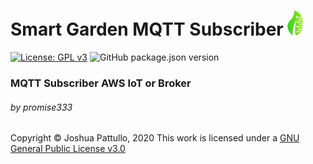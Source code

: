 # Smart Garden MQTT Subscriber <img src="./res/logo_small.png" alt="drawing" width="25"/>
[![License: GPL v3](https://img.shields.io/badge/License-GPLv3-blue.svg)](https://www.gnu.org/licenses/gpl-3.0)
![GitHub package.json version](https://img.shields.io/github/package-json/v/promise333-smart-garden/Subscriber?style=flat-square)
### MQTT Subscriber AWS IoT or Broker
###### by promise333

Copyright © Joshua Pattullo, 2020
This work is licensed under a <a rel="license" href="http://creativecommons.org/licenses/by-sa/4.0/">GNU General Public License v3.0</a>

